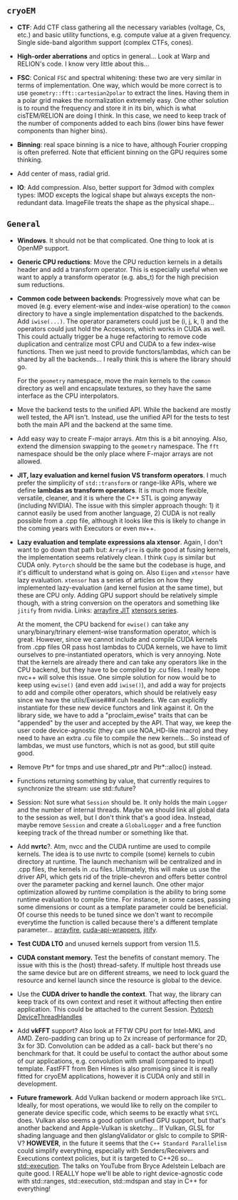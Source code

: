 ## `cryoEM`


- __CTF__: Add CTF class gathering all the necessary variables (voltage, Cs, etc.) and basic utility functions,
  e.g. compute value at a given frequency. Single side-band algorithm support (complex CTFs, cones).


- __High-order aberrations__ and optics in general... Look at Warp and RELION's code. I know very little about this...


- __FSC__: Conical `FSC` and spectral whitening: these two are very similar in terms of implementation. One way, which
  would be more correct is to use `geometry::fft::cartesian2polar` to extract the lines. Having them in a polar grid
  makes the normalization extremely easy. One other solution is to round the frequency and store it in its bin, which is
  what cisTEM/RELION are doing I think. In this case, we need to keep track of the number of components added to
  each bins (lower bins have fewer components than higher bins).


- __Binning__: real space binning is a nice to have, although Fourier cropping is often preferred. Note that efficient
  binning on the GPU requires some thinking.


- Add center of mass, radial grid.


- __IO__: Add compression. Also, better support for 3dmod with complex types: IMOD excepts the logical shape but always
  excepts the non-redundant data. ImageFile treats the shape as the physical shape...


## `General`

- __Windows__. It should not be that complicated. One thing to look at is OpenMP support.


- __Generic CPU reductions__: Move the CPU reduction kernels in a details header and add a transform operator. This is
  especially useful when we want to apply a transform operator (e.g. abs_t) for the high precision sum reductions.


- __Common code between backends__: Progressively move what can be moved (e.g. every element-wise and index-wise
  operation) to the `common` directory to have a single implementation dispatched to the backends.
  Add `iwise(...)`. The operator parameters could just be (i, j, k, l) and the operators could just hold the Accessors,
  which works in CUDA as well. This could actually trigger be a huge refactoring to remove code duplication and
  centralize most CPU and CUDA to a few index-wise functions. Then we just need to provide functors/lambdas,
  which can be shared by all the backends... I really think this is where the library should go.

  For the `geometry` namespace, move the main kernels to the `common` directory as well and encapsulate textures,
  so they have the same interface as the CPU interpolators.


- Move the backend tests to the unified API. While the backend are mostly well tested, the API isn't. Instead, use
  the unified API for the tests to test both the main API and the backend at the same time.


- Add easy way to create F-major arrays. Atm this is a bit annoying. Also, extend the dimension swapping to the
  `geometry` namespace. The `fft` namespace should be the only place where F-major arrays are not allowed.


- __JIT, lazy evaluation and kernel fusion VS transform operators__.
  I much prefer the simplicity of `std::transform` or
  range-like APIs, where we define __lambdas as transform operators__. It is much more flexible, versatile, cleaner, 
  and it is where the C++ STL is going anyway (including NVIDIA). The issue with this simpler approach though: 1) it 
  cannot easily be used from another language, 2) CUDA is not really possible from a .cpp file, although it looks like 
  this is likely to change in the coming years with Executors or even nv++.


- __Lazy evaluation and template expressions ala xtensor__.
  Again, I don't want to go down that path but:
  `ArrayFire` is quite good at fusing kernels, the implementation seems relatively clean. I think `Cupy` is similar 
  but CUDA only. `Pytorch` should be the same but the codebase is huge, and it's difficult to understand what is going on.
  Also `Eigen` and `xtensor` have lazy evaluation. `xtensor` has a series of articles on how they implemented
  lazy-evaluation (and kernel fusion at the same time), but these are CPU only. Adding GPU support should be relatively
  simple though, with a string conversion on the operators and something like `jitify` from nvidia.
  Links:
  [arrayfire JIT](https://arrayfire.com/performance-of-arrayfire-jit-code-generation/)
  [xtensors series](https://johan-mabille.medium.com/how-we-wrote-xtensor-9365952372d9).

  At the moment, the CPU backend for `ewise()` can take any unary/binary/trinary element-wise transformation
  operator, which is great. However, since we cannot include and compile CUDA kernels from .cpp files OR pass host
  lambdas to CUDA kernels, we have to limit ourselves to pre-instantiated operators, which is very annoying.
  Note that the kernels are already there and can take any operators like in the CPU backend, but they have to be
  compiled by .cu files. I really hope nvc++ will solve this issue.
  One simple solution for now would be to keep using `ewise()` (and even add `iwise()`), and add a way for projects
  to add and compile other operators, which should be relatively easy since we have the utils/Ewise###.cuh headers.
  We can explicitly instantiate for these new device functors and link against it. On the library side, we have to
  add a "proclaim_ewise" traits that can be "appended" by the user and accepted by the API. That way, we keep the
  user code device-agnostic (they can use NOA_HD-like macro) and they need to have an extra .cu file to compile
  the new kernels... So instead of lambdas, we must use functors, which is not as good, but still quite good.


-  Remove Ptr* for tmps and use shared_ptr and Ptr*::alloc() instead.


-  Functions returning something by value, that currently requires to synchronize the stream: use std::future?


- Session: Not sure what `Session` should be. It only holds the main `Logger` and the number of internal threads.
  Maybe we should link all global data to the session as well, but I don't think that's a good idea. Instead,
  maybe remove `Session` and create a `GlobalLogger` and a free function keeping track of the thread number or
  something like that.


- Add __nvrtc__?.
  Atm, nvcc and the CUDA runtime are used to compile kernels. The idea is to use nvrtc to compile (some) kernels
  to cubin directory at runtime. The launch mechanism will be centralized and in .cpp files, the kernels in
  .cu files. Ultimately, this will make us use the driver API, which gets rid of the triple-chevron and offers
  better control over the parameter packing and kernel launch.
  One other major optimization allowed by runtime compilation is the ability to bring some runtime evaluation
  to compile time. For instance, in some cases, passing some dimensions or count as a template parameter
  could be beneficial. Of course this needs to be tuned since we don't want to recompile everytime the
  function is called because there's a different template parameter...
  [arrayfire](https://github.com/arrayfire/arrayfire/blob/master/src/backend/cuda/compile_module.cpp),
  [cuda-api-wrappers](https://github.com/eyalroz/cuda-api-wrappers/tree/master/src/cuda/nvrtc),
  [jitify](https://github.com/NVIDIA/jitify).


- __Test CUDA LTO__ and unused kernels support from version 11.5.


- __CUDA constant memory.__ Test the benefits of constant memory. The issue with this is the (host) thread-safety.
  If multiple host threads use the same device but are on different streams, we need to lock guard the resource
  and kernel launch since the resource is global to the device.


- Use the __CUDA driver to handle the context__. That way, the library can keep track of its own context and reset it
  without affecting then entire application. This could be attached to the current Session.
  [Pytorch DeviceThreadHandles](https://github.com/pytorch/pytorch/blob/master/aten/src/ATen/cuda/detail/DeviceThreadHandles.h)


- Add __vkFFT__ support? Also look at FFTW CPU port for Intel-MKL and AMD.
  Zero-padding can bring up to 2x increase of performance for 2D, 3x for 3D. Convolution can be added as a call-
  back but there's no benchmark for that. It could be useful to contact the author about some of our applications,
  e.g. convolution with small (compared to input) template. FastFFT from Ben Himes is also promising since it is
  really fitted for cryoEM applications, however it is CUDA only and still in development.


- __Future framework__. Add Vulkan backend or modern approach like `SYCL`. Ideally, for most operations, we would
  like to relly on the compiler to generate device specific code, which seems to be exactly what `SYCL` does. 
  Vulkan also seems a good option unified GPU support, but that's another backend and Apple-Vulkan is sketchy...
  If Vulkan, GLSL for shading language and then glslangValidator or glslc to compile to SPIR-V?
  __HOWEVER__, in the future it seems that the `C++ Standard Parallelism` could simplify everything, especially with
  Senders/Receivers and Executions context policies, but it is targeted to C++26 so...
  [std::execution](https://www.open-std.org/jtc1/sc22/wg21/docs/papers/2022/p2300r5.html).
  The talks on YouTube from Bryce Adelstein Lelbach are quite good. I REALLY hope we'll be able to right device-agnostic
  code with std::ranges, std::execution, std::mdspan and stay in C++ for everything!
